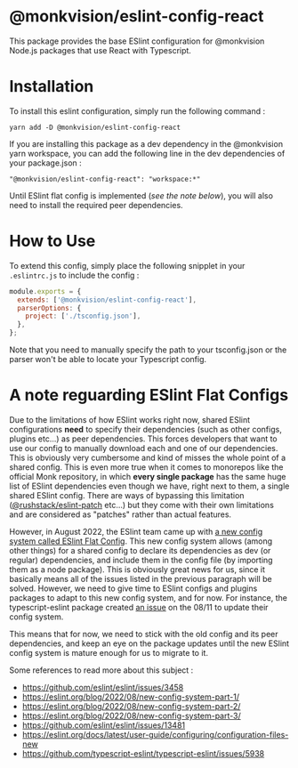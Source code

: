 # @monkvision/eslint-config-react
This package provides the base ESlint configuration for @monkvision Node.js packages that use React with Typescript.

# Installation
To install this eslint configuration, simply run the following command :

```
yarn add -D @monkvision/eslint-config-react
```

If you are installing this package as a dev dependency in the @monkvision yarn workspace, you can add the following line
in the dev dependencies of your package.json :

```
"@monkvision/eslint-config-react": "workspace:*"
```

Until ESlint flat config is implemented (*see the note below*), you will also need to install the required peer
dependencies.

# How to Use
To extend this config, simply place the following snipplet in your `.eslintrc.js` to include the config :

```javascript
module.exports = {
  extends: ['@monkvision/eslint-config-react'],
  parserOptions: {
    project: ['./tsconfig.json'],
  },
};
```

Note that you need to manually specify the path to your tsconfig.json or the parser won't be able to locate your
Typescript config.

# A note reguarding ESlint Flat Configs
Due to the limitations of how ESlint works right now, shared ESlint configurations **need** to specify their
dependencies (such as other configs, plugins etc...) as peer dependencies. This forces developers that want to use our
config to manually download each and one of our dependencies. This is obviously very cumbersome and kind of misses the
whole point of a shared config. This is even more true when it comes to monorepos like the official Monk repository, in
which **every single package** has the same huge list of ESlint dependencies even though we have, right next to them, a
single shared ESlint config. There are ways of bypassing this limitation
([@rushstack/eslint-patch](https://www.npmjs.com/package/@rushstack/eslint-patch) etc...) but they come with their own
limitations and are considered as "patches" rather than actual features.

However, in August 2022, the ESlint team came up with
[a new config system called ESlint Flat Config](https://eslint.org/blog/2022/08/new-config-system-part-1/). This new
config system allows (among other things) for a shared config to declare its dependencies as dev (or regular)
dependencies, and include them in the config file (by importing them as a node package). This is obviously great news
for us, since it basically means all of the issues listed in the previous paragraph will be solved. However, we need to
give time to ESlint configs and plugins packages to adapt to this new config system, and for now. For instance, the
typescript-eslint package created [an issue](https://github.com/typescript-eslint/typescript-eslint/issues/5938) on the
08/11 to update their config system.

This means that for now, we need to stick with the old config and its peer dependencies, and keep an eye on the package
updates until the new ESlint config system is mature enough for us to migrate to it.

Some references to read more about this subject :
- https://github.com/eslint/eslint/issues/3458
- https://eslint.org/blog/2022/08/new-config-system-part-1/
- https://eslint.org/blog/2022/08/new-config-system-part-2/
- https://eslint.org/blog/2022/08/new-config-system-part-3/
- https://github.com/eslint/eslint/issues/13481
- https://eslint.org/docs/latest/user-guide/configuring/configuration-files-new
- https://github.com/typescript-eslint/typescript-eslint/issues/5938

